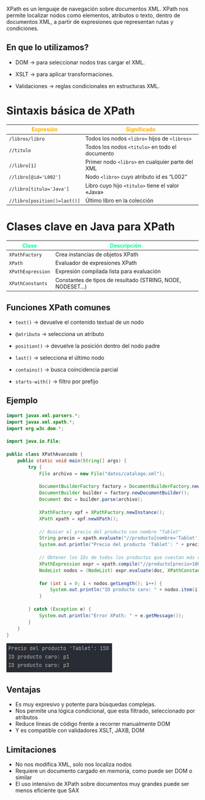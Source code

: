 
XPath es un lenguaje de navegación sobre documentos XML.
XPath nos permite localizar nodos como elementos, atributos o texto, dentro de documentos XML, a partir de expresiones que representan rutas y condiciones.

## En que lo utilizamos?

- DOM → para seleccionar nodos tras cargar el XML.
    
- XSLT → para aplicar transformaciones.
    
- Validaciones → reglas condicionales en estructuras XML.

# Sintaxis básica de XPath

| <span style="color:rgb(255, 174, 0)">Expresión</span> | <span style="color:rgb(255, 174, 0)">Significado</span> |
| ----------------------------------------------------- | ------------------------------------------------------- |
| `/libros/libro`                                       | Todos los nodos `<libro>` hijos de `<libros>`           |
| `//titulo`                                            | Todos los nodos `<titulo>` en todo el documento         |
| `//libro[1]`                                          | Primer nodo `<libro>` en cualquier parte del XML        |
| `//libro[@id='L002']`                                 | Nodo `<libro>` cuyo atributo id es “L002”               |
| `//libro[titulo='Java']`                              | Libro cuyo hijo `<titulo>` tiene el valor «Java»        |
| `//libro[position()=last()]`                          | Último libro en la colección                            |

# Clases clave en Java para XPath

| <span style="color:rgb(5, 255, 147)">Clase</span> | <span style="color:rgb(5, 255, 147)">Descripción</span>   |
| ------------------------------------------------- | --------------------------------------------------------- |
| `XPathFactory`                                    | Crea instancias de objetos XPath                          |
| `XPath`                                           | Evaluador de expresiones XPath                            |
| `XPathExpression`                                 | Expresión compilada lista para evaluación                 |
| `XPathConstants`                                  | Constantes de tipos de resultado (STRING, NODE, NODESET…) |

## Funciones XPath comunes

- `text()` → devuelve el contenido textual de un nodo
    
- `@atributo` → selecciona un atributo
    
- `position()` → devuelve la posición dentro del nodo padre
    
- `last()` → selecciona el último nodo
    
- `contains()` → busca coincidencia parcial
    
- `starts-with()` → filtro por prefijo

## Ejemplo

```java
import javax.xml.parsers.*;
import javax.xml.xpath.*;
import org.w3c.dom.*;

import java.io.File;

public class XPathAvanzado {
    public static void main(String[] args) {
        try {
            File archivo = new File("datos/catalogo.xml");

            DocumentBuilderFactory factory = DocumentBuilderFactory.newInstance();
            DocumentBuilder builder = factory.newDocumentBuilder();
            Document doc = builder.parse(archivo);

            XPathFactory xpf = XPathFactory.newInstance();
            XPath xpath = xpf.newXPath();

            // Buscar el precio del producto con nombre "Tablet"
            String precio = xpath.evaluate("//producto[nombre='Tablet']/precio/text()", doc);
            System.out.println("Precio del producto 'Tablet': " + precio);

            // Obtener los IDs de todos los productos que cuestan más de 100
            XPathExpression expr = xpath.compile("//producto[precio>100]/@id");
            NodeList nodos = (NodeList) expr.evaluate(doc, XPathConstants.NODESET);

            for (int i = 0; i < nodos.getLength(); i++) {
                System.out.println("ID producto caro: " + nodos.item(i).getTextContent());
            }

        } catch (Exception e) {
            System.out.println("Error XPath: " + e.getMessage());
        }
    }
}
```

![PNG](../Imagenes/XP1.png)

## Ventajas

- Es muy expresivo y potente para búsquedas complejas.
- Nos permite una lógica condicional, que esta filtrado, seleccionado por atributos
- Reduce líneas de código frente a recorrer manualmente DOM
- Y es compatible con validadores XSLT, JAXB, DOM

## Limitaciones

- No nos modifica XML, solo nos localiza nodos
- Requiere un documento cargado en memoria, como puede ser DOM o similar
- El uso intensivo de XPath sobre documentos muy grandes puede ser menos eficiente que SAX